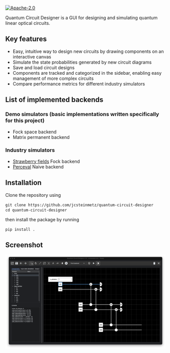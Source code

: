 [![Apache-2.0](https://img.shields.io/badge/License-Apache--2.0-blue)](https://opensource.org/licenses/Apache-2.0)

Quantum Circuit Designer is a GUI for designing and simulating quantum linear optical circuits.

## Key features
* Easy, intuitive way to design new circuits by drawing components on an interactive canvas
* Simulate the state probabilities generated by new circuit diagrams
* Save and load circuit designs
* Components are tracked and categorized in the sidebar, enabling easy management of more complex circuits
* Compare performance metrics for different industry simulators

## List of implemented backends
### Demo simulators (basic implementations written specifically for this project)
* Fock space backend
* Matrix permanent backend
### Industry simulators
* [Strawberry fields](https://github.com/XanaduAI/strawberryfields) Fock backend
* [Perceval](https://github.com/Quandela/Perceval) Naive backend

## Installation
Clone the repository using
```
git clone https://github.com/jcsteinmetz/quantum-circuit-designer
cd quantum-circuit-designer
```
then install the package by running
```
pip install .
```

## Screenshot
![](assets/screenshot.png)
